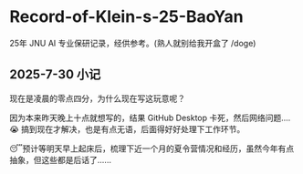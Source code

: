 # Record-of-Klein-s-25-BaoYan
25年 JNU AI 专业保研记录，经供参考。(熟人就别给我开盒了 /doge)

## 2025-7-30 小记

现在是凌晨的零点四分，为什么现在写这玩意呢？

因为本来昨天晚上十点就想写的，结果 GitHub Desktop 卡死，然后网络问题....  :sob: 搞到现在才解决，也是有点无语，后面得好好处理下工作环节。

:sleeping:预计等明天早上起床后，梳理下近一个月的夏令营情况和经历，虽然今年有点抽象，但这些都是后话了......


